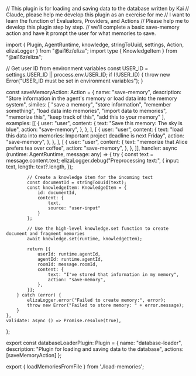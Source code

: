 // This plugin is for loading and saving data to the database written by Kai
// Claude, please help me develop this plugin as an exercise for me
// I want to learn the function of Evaluators, Providers, and Actions
// Please help me to develop this plugin step by step.
// we'll complete a basic save-memory action and have it prompt  the user for what memories to save.

import { Plugin, AgentRuntime, knowledge, stringToUuid, settings, Action, elizaLogger } from "@ai16z/eliza";
import type { KnowledgeItem } from "@ai16z/eliza";

// Get user ID from environment variables
const USER_ID = settings.USER_ID || process.env.USER_ID;
if (!USER_ID) {
    throw new Error("USER_ID must be set in environment variables");
}

const saveMemoryAction: Action = {
    name: "save-memory",
    description: "Store information in the agent's memory or load data into the memory system",
    similes: [
        "save a memory",
        "store information",
        "remember something",
        "load data into memories",
        "import data to memories",
        "memorize this",
        "keep track of this",
        "add this to your memory"
    ],
    examples: [[
        {
            user: "user",
            content: {
                text: "Save this memory: The sky is blue",
                action: "save-memory",
            },
        },
    ], [
        {
            user: "user",
            content: {
                text: "load this data into memories: Important project deadline is next Friday",
                action: "save-memory",
            },
        },
    ], [
        {
            user: "user",
            content: {
                text: "memorize that Alice prefers tea over coffee",
                action: "save-memory",
            },
        },
    ]],
    handler: async (runtime: AgentRuntime, message: any) => {
        try {
            const text = message.content.text;
            elizaLogger.debug("Preprocessing text:", {
                input: text,
                length: text?.length,
            });

            // Create a knowledge item for the incoming text
            const documentId = stringToUuid(text);
            const knowledgeItem: KnowledgeItem = {
                id: documentId,
                content: {
                    text,
                    source: "user-input"
                }
            };

            // Use the high-level knowledge.set function to create document and fragment memories
            await knowledge.set(runtime, knowledgeItem);

            return [{
                userId: runtime.agentId,
                agentId: runtime.agentId,
                roomId: message.roomId,
                content: {
                    text: "I've stored that information in my memory",
                    action: "save-memory",
                },
            }];
        } catch (error) {
            elizaLogger.error("Failed to create memory:", error);
            throw new Error("Failed to store memory: " + error.message);
        }
    },
    validate: async () => Promise.resolve(true),
};

export const databaseLoaderPlugin: Plugin = {
    name: "database-loader",
    description: "Plugin for loading and saving data to the database",
    actions: [saveMemoryAction]
};

export { loadMemoriesFromFile } from './load-memories';
